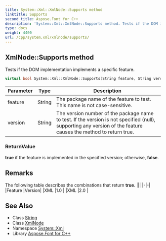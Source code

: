 ```yaml
---
title: System::Xml::XmlNode::Supports method
linktitle: Supports
second_title: Aspose.Font for C++
description: 'System::Xml::XmlNode::Supports method. Tests if the DOM implementation implements a specific feature in C++.'
type: docs
weight: 4400
url: /cpp/system.xml/xmlnode/supports/
---
```

## XmlNode::Supports method


Tests if the DOM implementation implements a specific feature.

```cpp
virtual bool System::Xml::XmlNode::Supports(String feature, String version)
```


| Parameter | Type | Description |
| --- | --- | --- |
| feature | String | The package name of the feature to test. This name is not case-sensitive. |
| version | String | The version number of the package name to test. If the version is not specified (null), supporting any version of the feature causes the method to return true. |

### ReturnValue

**true** if the feature is implemented in the specified version; otherwise, **false**.
## Remarks



The following table describes the combinations that return **true**. |||
|-|-|
|Feature |Version|
|XML |1.0 |
|XML |2.0 |

## See Also

* Class [String](../../../system/string/)
* Class [XmlNode](../)
* Namespace [System::Xml](../../)
* Library [Aspose.Font for C++](../../../)
